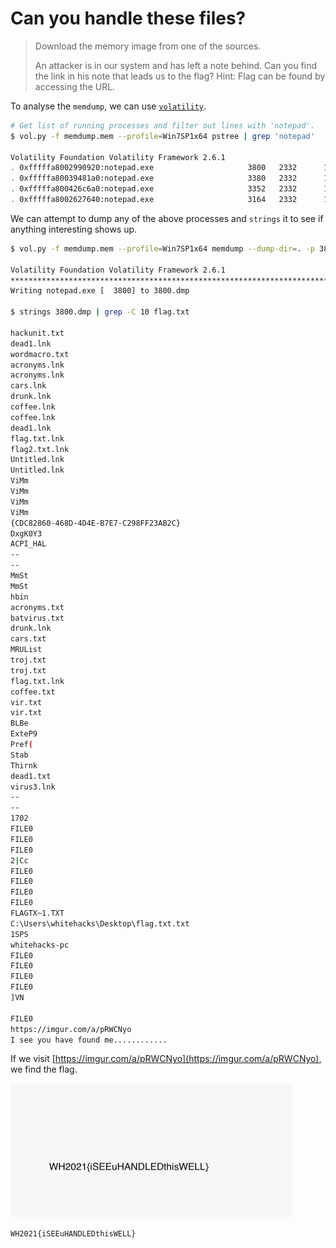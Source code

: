 # Can you handle these files?

> Download the memory image from one of the sources.
>
> An attacker is in our system and has left a note behind. Can you find the link in his note that leads us to the flag? Hint: Flag can be found by accessing the URL.

To analyse the `memdump`, we can use [`volatility`](https://github.com/volatilityfoundation/volatility).

```bash
# Get list of running processes and filter out lines with 'notepad'.
$ vol.py -f memdump.mem --profile=Win7SP1x64 pstree | grep 'notepad'

Volatility Foundation Volatility Framework 2.6.1
. 0xfffffa8002990920:notepad.exe                     3800   2332      1     61 2021-02-20 14:17:11 UTC+0000
. 0xfffffa80039481a0:notepad.exe                     3380   2332      1     61 2021-02-20 14:17:12 UTC+0000
. 0xfffffa800426c6a0:notepad.exe                     3352   2332      1     61 2021-02-20 14:16:43 UTC+0000
. 0xfffffa8002627640:notepad.exe                     3164   2332      1     61 2021-02-20 14:17:10 UTC+0000
```

We can attempt to dump any of the above processes and `strings` it to see if anything interesting shows up.

```bash
$ vol.py -f memdump.mem --profile=Win7SP1x64 memdump --dump-dir=. -p 3800

Volatility Foundation Volatility Framework 2.6.1
************************************************************************
Writing notepad.exe [  3800] to 3800.dmp

$ strings 3800.dmp | grep -C 10 flag.txt

hackunit.txt
dead1.lnk
wordmacro.txt
acronyms.lnk
acronyms.lnk
cars.lnk
drunk.lnk
coffee.lnk
coffee.lnk
dead1.lnk
flag.txt.lnk
flag2.txt.lnk
Untitled.lnk
Untitled.lnk
ViMm
ViMm
ViMm
ViMm
{CDC82860-468D-4D4E-B7E7-C298FF23AB2C}
DxgK0Y3
ACPI_HAL
--
--
MmSt
MmSt
hbin
acronyms.txt
batvirus.txt
drunk.lnk
cars.txt
MRUList
troj.txt
troj.txt
flag.txt.lnk
coffee.txt
vir.txt
vir.txt
BLBe
ExteP9
Pref(
Stab
Thirnk
dead1.txt
virus3.lnk
--
--
1702
FILE0
FILE0
FILE0
2|Cc
FILE0
FILE0
FILE0
FILE0
FLAGTX~1.TXT
C:\Users\whitehacks\Desktop\flag.txt.txt
1SPS
whitehacks-pc
FILE0
FILE0
FILE0
FILE0
]VN

FILE0
https://imgur.com/a/pRWCNyo
I see you have found me............
```

If we visit [https://imgur.com/a/pRWCNyo](https://imgur.com/a/pRWCNyo), we find the flag.

![imgur image](/images/Can%20you%20handle%20these%20files%3F_1.png)

`WH2021{iSEEuHANDLEDthisWELL}`
